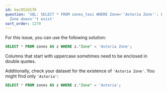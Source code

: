 ```yaml
---
id: bac852d170
question: 'SQL: SELECT * FROM zones_taxi WHERE Zone=''Astoria Zone''; Error Column
  Zone doesn''t exist'
sort_order: 1270
---
```


For this issue, you can use the following solution:

```sql
SELECT * FROM zones AS z WHERE z."Zone" = 'Astoria Zone';
```

Columns that start with uppercase sometimes need to be enclosed in double quotes.

Additionally, check your dataset for the existence of `'Astoria Zone'`. You might find only `'Astoria'`:

```sql
SELECT * FROM zones AS z WHERE z."Zone" = 'Astoria';
```